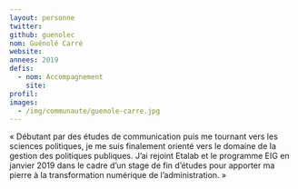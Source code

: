 ```yaml
---
layout: personne
twitter: 
github: guenolec
nom: Guénolé Carré
website:
annees: 2019
defis:
  - nom: Accompagnement
    site: 
profil: 
images:
  - /img/communaute/guenole-carre.jpg
---
```


«  Débutant par des études de communication puis me tournant vers les sciences politiques, je me suis finalement orienté vers le domaine de la gestion des politiques publiques. J’ai rejoint Etalab et le programme EIG en janvier 2019 dans le cadre d’un stage de fin d’études pour apporter ma pierre à la transformation numérique de l’administration. »
